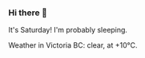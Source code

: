 ### Hi there :wave:

It's Saturday! I'm probably sleeping.

Weather in Victoria BC: clear, at +10°C.
